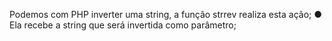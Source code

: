 Podemos com PHP inverter uma string, a função strrev realiza esta ação; ● Ela recebe a string que será invertida como parâmetro;